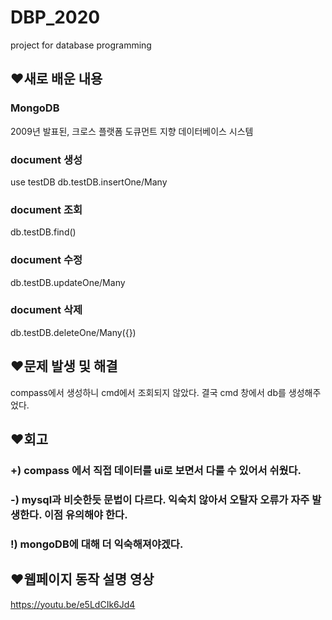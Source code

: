 # DBP_2020
project for database programming


## ❤새로 배운 내용
### MongoDB
2009년 발표된, 크로스 플랫폼 도큐먼트 지향 데이터베이스 시스템 
### document 생성
use testDB
db.testDB.insertOne/Many
### document 조회
db.testDB.find()
### document 수정
db.testDB.updateOne/Many
### document 삭제
db.testDB.deleteOne/Many({})


## ❤문제 발생 및 해결
compass에서 생성하니 cmd에서 조회되지 않았다. 결국 cmd 창에서 db를 생성해주었다.  

## ❤회고
### +) compass 에서 직접 데이터를 ui로 보면서 다룰 수 있어서 쉬웠다.
### -) mysql과 비슷한듯 문법이 다르다. 익숙치 않아서 오탈자 오류가 자주 발생한다. 이점 유의해야 한다.
### !) mongoDB에 대해 더 익숙해져야겠다.

## ❤웹페이지 동작 설명 영상
https://youtu.be/e5LdCIk6Jd4

